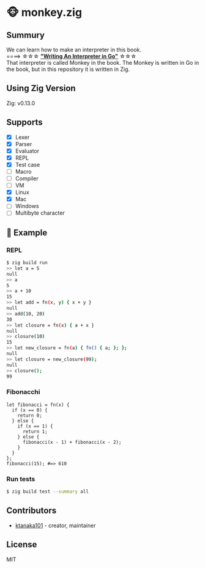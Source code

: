# 🐵 monkey.zig

## Summury

We can learn how to make an interpreter in this book.  
====> ☆☆☆ **["Writing An Interpreter in Go"](https://interpreterbook.com/)** ☆☆☆  
That interpreter is called Monkey in the book.
The Monkey is written in Go in the book, but in this repository it is written in Zig.

## Using Zig Version

Zig: v0.13.0

## Supports

- [x] Lexer
- [x] Parser
- [x] Evaluator
- [x] REPL
- [x] Test case
- [ ] Macro
- [ ] Compiler
- [ ] VM
- [x] Linux
- [x] Mac
- [ ] Windows
- [ ] Multibyte character

## 🐒 Example

### REPL

```sh
$ zig build run
>> let a = 5
null
>> a
5
>> a + 10
15
>> let add = fn(x, y) { x + y }
null
>> add(10, 20)
30
>> let closure = fn(x) { a + x }
null
>> closure(10)
15
>> let new_closure = fn(a) { fn() { a; }; };
null
>> let closure = new_closure(99);
null
>> closure();
99
```

### Fibonacchi

```monkey
let fibonacci = fn(x) {
  if (x == 0) {
    return 0;
  } else {
    if (x == 1) {
      return 1;
    } else {
      fibonacci(x - 1) + fibonacci(x - 2);
    }
  }
};
fibonacci(15); #=> 610
```

### Run tests

```sh
$ zig build test --summary all
```

## Contributors

- [ktanaka101](https://github.com/ktanaka101) - creator, maintainer

## License

MIT
